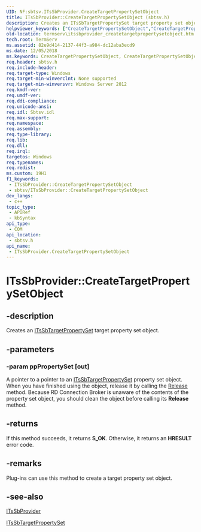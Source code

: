 ```yaml
---
UID: NF:sbtsv.ITsSbProvider.CreateTargetPropertySetObject
title: ITsSbProvider::CreateTargetPropertySetObject (sbtsv.h)
description: Creates an ITsSbTargetPropertySet target property set object.
helpviewer_keywords: ["CreateTargetPropertySetObject","CreateTargetPropertySetObject method [Remote Desktop Services]","CreateTargetPropertySetObject method [Remote Desktop Services]","ITsSbProvider interface","ITsSbProvider interface [Remote Desktop Services]","CreateTargetPropertySetObject method","ITsSbProvider.CreateTargetPropertySetObject","ITsSbProvider::CreateTargetPropertySetObject","sbtsv/ITsSbProvider::CreateTargetPropertySetObject","termserv.itssbprovider_createtargetpropertysetobject"]
old-location: termserv\itssbprovider_createtargetpropertysetobject.htm
tech.root: TermServ
ms.assetid: 82e9d414-2137-44f3-a984-dc12aba3ecd9
ms.date: 12/05/2018
ms.keywords: CreateTargetPropertySetObject, CreateTargetPropertySetObject method [Remote Desktop Services], CreateTargetPropertySetObject method [Remote Desktop Services],ITsSbProvider interface, ITsSbProvider interface [Remote Desktop Services],CreateTargetPropertySetObject method, ITsSbProvider.CreateTargetPropertySetObject, ITsSbProvider::CreateTargetPropertySetObject, sbtsv/ITsSbProvider::CreateTargetPropertySetObject, termserv.itssbprovider_createtargetpropertysetobject
req.header: sbtsv.h
req.include-header: 
req.target-type: Windows
req.target-min-winverclnt: None supported
req.target-min-winversvr: Windows Server 2012
req.kmdf-ver: 
req.umdf-ver: 
req.ddi-compliance: 
req.unicode-ansi: 
req.idl: Sbtsv.idl
req.max-support: 
req.namespace: 
req.assembly: 
req.type-library: 
req.lib: 
req.dll: 
req.irql: 
targetos: Windows
req.typenames: 
req.redist: 
ms.custom: 19H1
f1_keywords:
 - ITsSbProvider::CreateTargetPropertySetObject
 - sbtsv/ITsSbProvider::CreateTargetPropertySetObject
dev_langs:
 - c++
topic_type:
 - APIRef
 - kbSyntax
api_type:
 - COM
api_location:
 - sbtsv.h
api_name:
 - ITsSbProvider.CreateTargetPropertySetObject
---
```


# ITsSbProvider::CreateTargetPropertySetObject


## -description

Creates an <a href="https://docs.microsoft.com/windows/desktop/api/sbtsv/nn-sbtsv-itssbtargetpropertyset">ITsSbTargetPropertySet</a> target property set object.

## -parameters

### -param ppPropertySet [out]

A pointer to a pointer to an <a href="https://docs.microsoft.com/windows/desktop/api/sbtsv/nn-sbtsv-itssbtargetpropertyset">ITsSbTargetPropertySet</a> property set object. When you have finished using the object, release it by calling the <a href="https://docs.microsoft.com/windows/desktop/api/unknwn/nf-unknwn-iunknown-release">Release</a> method. Because RD Connection Broker is unaware of the contents of the property set object, you should clean the object before calling its <b>Release</b> method.

## -returns

If this method succeeds, it returns <b xmlns:loc="http://microsoft.com/wdcml/l10n">S_OK</b>. Otherwise, it returns an <b xmlns:loc="http://microsoft.com/wdcml/l10n">HRESULT</b> error code.

## -remarks

Plug-ins can use this method to create a target property set object.

## -see-also

<a href="https://docs.microsoft.com/windows/desktop/api/sbtsv/nn-sbtsv-itssbprovider">ITsSbProvider</a>



<a href="https://docs.microsoft.com/windows/desktop/api/sbtsv/nn-sbtsv-itssbtargetpropertyset">ITsSbTargetPropertySet</a>

